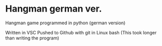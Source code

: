 # Hangman german ver.
Hangman game programmed in python (german version)

Written in VSC
Pushed to Github with git in Linux bash (This took longer than writing the program)

